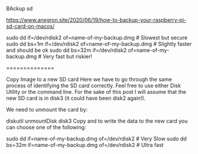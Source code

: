 BAckup sd

https://www.anegron.site/2020/06/19/how-to-backup-your-raspberry-pi-sd-card-on-macos/

sudo dd if=/dev/rdisk2 of=name-of-my-backup.dmg # Slowest but secure
sudo dd bs=1m if=/dev/rdisk2  of=name-of-my-backup.dmg # Slightly faster and should be ok
sudo dd bs=32m if=/dev/rdisk2  of=name-of-my-backup.dmg # Very fast but riskier!

==============

Copy Image to a new SD card
Here we have to go through the same process of identifying the SD card correctly. Feel free to use either Disk Utility or the command line. For the sake of this post I will assume that the new SD card is in disk3 (it could have been disk2 again!).

We need to unmount the card by:

diskutil unmountDisk disk3
Copy
and to write the data to the new card you can choose one of the following:

sudo dd if=name-of-my-backup.dmg of=/dev/rdisk2 # Very Slow
sudo dd bs=32m if=name-of-my-backup.dmg of=/dev/rdisk2 # Ultra fast